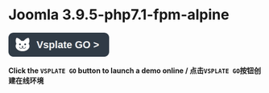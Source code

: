 # Joomla 3.9.5-php7.1-fpm-alpine

<a href="https://www.vsplate.com/?docker-compose=https://github.com/vsplate/dcenvs/joomla/3.9.5-php7.1-fpm-alpine"><img alt="VSPLATE GO" src="https://raw.githubusercontent.com/vsplate/images/master/vsgo_btn.png" width="200px"></a>

**Click the `VSPLATE GO` button to launch a demo online / 点击`VSPLATE GO`按钮创建在线环境**